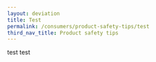 ```yaml
---
layout: deviation
title: Test
permalink: /consumers/product-safety-tips/test
third_nav_title: Product safety tips
---
```


test test
